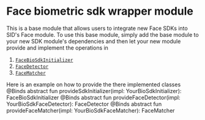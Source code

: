 # Face biometric sdk wrapper module 

This is a base module that allows users to integrate new Face SDKs into SID's Face module.
To use this base module, simply add the base module to your new SDK module's dependencies 
and then let your new module provide and implement the operations in 

1. [`FaceBioSdkInitializer`](./src/main/java/com/simprints/infra/facebiosdk/initialization/FaceBioSdkInitializer.kt)
2. [`FaceDetector`](./src/main/java/com/simprints/infra/facebiosdk/detection/FaceDetector.kt)
3. [`FaceMatcher`](./src/main/java/com/simprints/infra/facebiosdk/matching/FaceMatcher.kt)

Here is an example on how to provide the there implemented classes
    @Binds
    abstract fun provideSdkInitializer(impl: YourBioSdkInitializer): FaceBioSdkInitializer
    @Binds
    abstract fun provideFaceDetector(impl: YourBioSdkFaceDetector): FaceDetector
    @Binds
    abstract fun provideFaceMatcher(impl: YourBioSdkFaceMatcher): FaceMatcher
